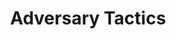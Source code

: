 ---
title: Adversary Tactics
layout: tag
author_profile: false
taxonomy: Adversary Tactics
permalink: /detections/adversary_tactics/
sidebar:
  nav: "detections"
---